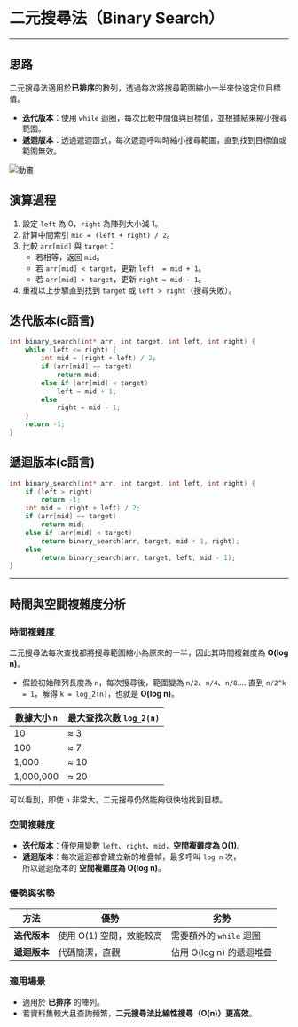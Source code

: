 # 二元搜尋法（Binary Search）

---

## 思路

二元搜尋法適用於**已排序**的數列，透過每次將搜尋範圍縮小一半來快速定位目標值。

- **迭代版本**：使用 `while` 迴圈，每次比較中間值與目標值，並根據結果縮小搜尋範圍。
- **遞迴版本**：透過遞迴函式，每次遞迴呼叫時縮小搜尋範圍，直到找到目標值或範圍無效。

![動畫](/resouce/binary_search.gif)

## 演算過程

1. 設定 `left` 為 0，`right` 為陣列大小減 1。
2. 計算中間索引 `mid = (left + right) / 2`。
3. 比較 `arr[mid]` 與 `target`：
   - 若相等，返回 `mid`。
   - 若 `arr[mid] < target`，更新 `left  = mid + 1`。
   - 若 `arr[mid] > target`，更新 `right = mid - 1`。
4. 重複以上步驟直到找到 `target` 或 `left > right`（搜尋失敗）。

## 迭代版本(c語言)

```c
int binary_search(int* arr, int target, int left, int right) {
    while (left <= right) {
        int mid = (right + left) / 2;
        if (arr[mid] == target)  
            return mid;
        else if (arr[mid] < target) 
            left = mid + 1;
        else 
            right = mid - 1;
    }
    return -1;
}
```

## 遞迴版本(c語言)

```c
int binary_search(int* arr, int target, int left, int right) {
    if (left > right) 
        return -1;
    int mid = (right + left) / 2;
    if (arr[mid] == target) 
        return mid;
    else if (arr[mid] < target) 
        return binary_search(arr, target, mid + 1, right);
    else 
        return binary_search(arr, target, left, mid - 1);
}
```

---

## 時間與空間複雜度分析

### **時間複雜度**

二元搜尋法每次查找都將搜尋範圍縮小為原來的一半，因此其時間複雜度為 **O(log n)**。

- 假設初始陣列長度為 `n`，每次搜尋後，範圍變為 `n/2`、`n/4`、`n/8`....
  直到 `n/2^k = 1`，解得 `k = log_2(n)`，也就是 **O(log n)**。

| 數據大小 `n` | 最大查找次數 `log_2(n)` |
|-------------|------------------|
| 10         | ≈ 3              |
| 100        | ≈ 7              |
| 1,000      | ≈ 10             |
| 1,000,000  | ≈ 20             |

可以看到，即使 `n` 非常大，二元搜尋仍然能夠很快地找到目標。

### **空間複雜度**

- **迭代版本**：僅使用變數 `left`、`right`、`mid`，**空間複雜度為 O(1)**。
- **遞迴版本**：每次遞迴都會建立新的堆疊幀，最多呼叫 `log n` 次，  
  所以遞迴版本的 **空間複雜度為 O(log n)**。

### **優勢與劣勢**

| 方法 | 優勢 | 劣勢 |
|------|------|------|
| **迭代版本** | 使用 O(1) 空間，效能較高 | 需要額外的 `while` 迴圈 |
| **遞迴版本** | 代碼簡潔，直觀 | 佔用 O(log n) 的遞迴堆疊 |

### **適用場景**

- 適用於 **已排序** 的陣列。
- 若資料集較大且查詢頻繁，**二元搜尋法比線性搜尋（O(n)）更高效**。
